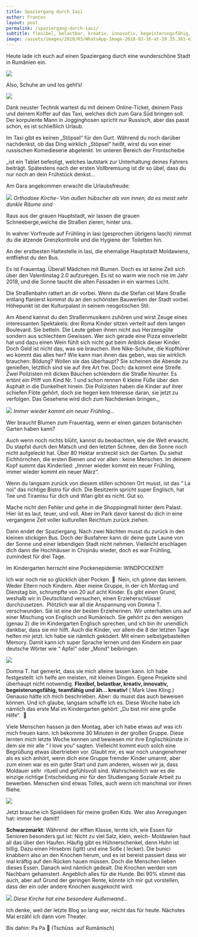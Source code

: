 ```yaml
---
title: Spaziergang durch Iași
author: Frances
layout: post
permalink: /spaziergang-durch-iasi/
subtitle: flexibel, belastbar, kreativ, innovativ, begeisterungsfähig, teamfähig und äh... kreativ!
image: /assets/images/2018/03/WhatsApp-Image-2018-03-16-at-20.35.381-e1521230818700.jpeg
---
```

Heute lade ich euch auf einen Spaziergang durch eine wunderschöne Stadt in Rumänien ein.

![](/assets/images/2018/03/WhatsApp-Image-2018-03-16-at-20.30.53.jpeg)

Also, Schuhe an und los geht&#8217;s!
  
![](/assets/images/2018/03/WhatsApp-Image-2018-03-16-at-20.35.33.jpeg)

Dank neuster Technik wartest du mit deinem Online-Ticket, deinem Pass und deinem Koffer auf das Taxi, welches dich zum Gara Süd bringen soll. Der korpulente Mann in Jogginghosen spricht nur Russisch, aber das passt schon, es ist schließlich Urlaub.
  
Im Taxi gibt es keinen &#8222;Stöpsel&#8220; für den Gurt. Während du noch darüber nachdenkst, ob das Ding wirklich &#8222;Stöpsel&#8220; heißt, wirst du von einer russischen Komedieserie abgelenkt. Im unteren Bereich der Frontscheibe
  
_ist ein Tablet befestigt, welches lautstark zur Unterhaltung deines Fahrers beiträgt. Spätestens nach der ersten Vollbremsung ist dir so übel, dass du nur noch an dein Frühstück denkst&#8230;
  
Am Gara angekommen erwacht die Urlaubsfreude:
  
![](/assets/images/2018/03/WhatsApp-Image-2018-03-08-at-17.26.05.jpeg)
*Orthodoxe Kirche- Von außen hübscher als von innen, da es meist sehr dunkle Räume sind*

Raus aus der grauen Hauptstadt, wir lassen die grauen Schneeberge,welche die Straßen zieren, hinter uns.
  
In wahrer Vorfreude auf Frühling in Iasi (gesprochen übrigens Iasch) nimmst du die ätzende Grenzkontrolle und die Hygiene der Toiletten hin.
  
An der erstbesten Haltestelle in Iasi, die ehemalige Hauptstadt Moldawiens, entfliehst du den Bus.
  
Es ist Frauentag. Überall Mädchen mit Blumen. Doch es ist keine Zeit sich über den Valentinstag 2.0 aufzuregen. Es ist so warm wie noch nie im Jahr 2018, und die Sonne taucht die alten Fassaden in ein warmes Licht.
  
Die Straßenbahn rattert an dir vorbei. Wenn du die Stefan cel Mare Straße entlang flanierst kommst du an den schönsten Bauwerken der Stadt vorbei. Höhepunkt ist der Kulturpalast in seinem neogotischen Stil.
  
Am Abend kannst du den Straßenmusikern zuhören und wirst Zeuge eines interessanten Spektakels: drei Roma Kinder sitzen verteilt auf dem langen Boulevard. Sie betteln. Die Leute geben ihnen nicht aus Herzensgüte sondern aus schlechtem Gewissen. Wer sich gerade eine Pizza einverleibt hat und dazu einen Wein fühlt sich nicht gut beim Anblick dieser Kinder. Doch Geld ist nicht das, was sie brauchen. Ihre Nike-Schuhe, die Kopfhörer wo kommt das alles her? Wie kann man ihnen das geben, was sie wirklich brauchen: Bildung? Wollen sie das überhaupt? Sie scheinen die Abende zu genießen, letztlich sind sie auf ihre Art frei. Doch: da kommt eine Streife. Zwei Polizisten mit dicken Bäuchen schlendern die Straße hinunter. Es ertönt ein Pfiff von Kind Nr. 1 und schon rennen 6 kleine Füße über den Asphalt in die Dunkelheit hinein. Die Polizisten haben die Kinder auf ihrer schiefen Flöte gehört, doch sie hegen kein Interesse daran, sie jetzt zu verfolgen. Das Gesehene wird dich zum Nachdenken bringen._

![](/assets/images/2018/03/WhatsApp-Image-2018-03-16-at-20.35.35.jpeg)
*Immer wieder kommt ein neuer Frühling&#8230;*

Wer braucht Blumen zum Frauentag, wenn er einen ganzen botanischen Garten haben kann?
  
Auch wenn noch nichts blüht, kannst du beobachten, wie die Welt erwacht. Du stapfst durch den Matsch und den letzten Schnee, den die Sonne noch nicht aufgeleckt hat. Über 80 Hektar erstreckt sich der Garten. Du siehst Eichhörnchen, die ersten Bienen und vor allen : keine Menschen. Im deinem Kopf summt das Kinderlied: &#8222;Immer wieder kommt ein neuer Frühling, immer wieder kommt ein neuer März&#8220;.
  
Wenn du langsam zurück von diesem stillen schönen Ort musst, ist das &#8220; La noi&#8220; das richtige Bistro für dich. Die Besitzerin spricht super Englisch, hat Tee und Tiramisu für dich und Wlan gibt es nicht. Gut so.
  
Mache nicht den Fehler und gehe in die Shoppingmall hinter dem Palast. Hier ist es laut, teuer, und voll. Aber im Park davor kannst du dich in eine vergangene Zeit voller kulturellen Reichtum zurück ziehen.
  
Dann endet der Spaziergang. Nach zwei Nächten musst du zurück in den kleinen stickigen Bus. Doch der Busfahrer kann dir deine gute Laune von der Sonne und einer lebendigen Stadt nicht nehmen. Vielleicht erschlagen dich dann die Hochhäuser in Chişinău wieder, doch es war Frühling, zumindest für drei Tage.
  
Im Kindergarten herrscht eine Pockenepidemie: WINDPOCKEN!!!
  
Ich war noch nie so glücklich über Pocken. 🙂  Nein, ich gönne das keinem. Weder Eltern noch Kindern. Aber meine Gruppe, in der ich Montag und Dienstag bin, schrumpfte von 20 auf acht Kinder. Es gibt einen Grund, weshalb wir in Deutschland versuchen, einen Erzieherschlüssel durchzusetzen.  Plötzlich war all die Anspannung von Domna T. verschwunden. Sie ist eine der besten Erzieherinen. Wir unterhalten uns auf einer Mischung von Englisch und Rumänisch. Sie gehört zu den wenigen (genau 2) die im Kindergarten Englisch sprechen, und ich bin ihr unendlich dankbar, dass sie mir hilft. Auch die Kinder, vor allem die 8 der letzten Tage helfen mir jetzt. Ich habe sie nämlich geködert. Mit einem selbstgebastelten Memory. Damit kann ich super Sprache lernen und den Kindern ein paar deutsche Wörter wie &#8220; Apfel&#8220; oder &#8222;Mond&#8220; beibringen.

![](/assets/images/2018/03/WhatsApp-Image-2018-03-16-at-20.16.49.jpeg)  

Domna T. hat gemerkt, dass sie mich alleine lassen kann. Ich habe festgestellt: ich helfe am meisten, mit kleinen Dingen. Eigene Projekte sind überhaupt nicht notwendig. **Flexibel, belastbar, kreativ, innovativ, begeisterungsfähig, teamfähig und äh&#8230; kreativ!** ( Mark Uwe Kling ) Genauso hätte ich mich beschrieben. Aber: du musst das auch beweisen können. Und ich glaube, langsam schaffe ich es. Diese Woche habe ich nämlich das erste Mal im Kindergarten gehört: &#8222;Du bist mir eine große Hilfe&#8220;.  🙂
  
Viele Menschen hassen ja den Montag, aber ich habe etwas auf was ich mich freuen kann. Ich bekomme 30 Minuten in der großen Gruppe. Diese lernten mich letzte Woche kennen und bewiesen mir ihre Englischkünste in dem sie mir alle &#8220; I love you&#8220; sagten. Vielleicht kommt euch solch eine Begrüßung etwas übertrieben vor. Glaubt mir, es war noch unangenehmer als es sich anhört, wenn dich eine Gruppe fremder Kinder umarmt, aber zum einen war es ein guter Start und zum anderen, wissen wir ja, dass Moldauer sehr  rituell und gefühlsvoll sind. Wahrscheinlich war es die einzige richtige Entscheidung mir für den Studiengang Soziale Arbeit zu bewerben. Menschen sind etwas Tolles, auch wenn ich manchmal vor ihnen fliehe.

![](/assets/images/2018/03/WhatsApp-Image-2018-03-16-at-20.16.51.jpeg)

Jetzt brauche ich Spielideen für meine großen Kids. Wer also Anregungen hat: immer her damit!!
  
**Schwarzmarkt**: Während  der elften Klasse, lernte ich, wie Essen für Senioren besonders gut ist: Nicht zu viel Salz, klein, weich- Moldawien haut all das über den Haufen. Häufig gibt es Hühnerschenkel, denn Huhn ist billig. Dazu einen Hirsebrei (igitt) und eine Soße ( lecker). Die bunici knabbern also an den Knochen herum, und es ist bereist passiert dass wir mal kräftig auf den Rücken hauen müssen. Doch die Menschen lieben dieses Essen. Danach wird nämlich gedealt. Die Knochen werden vom Nachbarn gehamstert. Angeblich alles für die Hunde. Bei 90% stimmt das auch, aber auf Grund der geringen Rente, könnte ich mir gut vorstellen, dass der ein oder andere Knochen ausgekocht wird.

![](/assets/images/2018/03/WhatsApp-Image-2018-03-16-at-20.16.50.jpeg)
*Diese Kirche hat eine besondere Außenwand&#8230;*
  
Ich denke, weil der letzte Blog so lang war, reicht das für heute. Nächstes Mal erzähl ich dann vom Theater.
  
Bis dahin: Pa Pa 🙂 (Tschüss  auf Rumänisch)